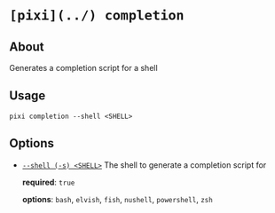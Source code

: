 # `[pixi](../) completion`

## About

Generates a completion script for a shell

## Usage

```text
pixi completion --shell <SHELL>

```

## Options

- [`--shell (-s) <SHELL>`](#arg---shell) The shell to generate a completion script for

  **required**: `true`

  **options**: `bash`, `elvish`, `fish`, `nushell`, `powershell`, `zsh`
